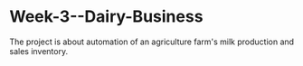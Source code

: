 # Week-3--Dairy-Business
The project is about automation of an agriculture farm's milk production and sales inventory.
